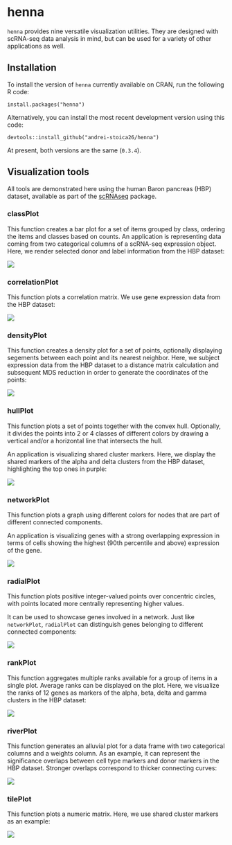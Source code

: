 # henna
`henna` provides nine versatile visualization utilities. They are designed with 
scRNA-seq data analysis in mind, but can be used for a variety of other 
applications as well.

## Installation

To install the version of `henna` currently available on CRAN, run the 
following R code:

```
install.packages("henna")
```

Alternatively, you can install the most recent development version 
using this code:

```
devtools::install_github("andrei-stoica26/henna")
```

At present, both versions are the same (`0.3.4`). 

## Visualization tools

All tools are demonstrated here using the human Baron pancreas (HBP) dataset,
available as part of the [scRNAseq](https://bioconductor.org/packages/release/data/experiment/html/scRNAseq.html)
package.

### classPlot

This function creates a bar plot for a set of items grouped by class, ordering
the items and classes based on counts. An application is representing data 
coming from two categorical columns of a scRNA-seq expression object. Here, we
render selected donor and label information from the HBP dataset:

![](man/figures/class_plot.png)

### correlationPlot

This function plots a correlation matrix. We use gene expression data
from the HBP dataset:

![](man/figures/correlation_plot.png)

### densityPlot

This function creates a density plot for a set of points, optionally displaying
segements between each point and its nearest neighbor. Here, we subject 
expression data from the HBP dataset to a distance matrix calculation and
subsequent MDS reduction in order to generate the coordinates of the points:

![](man/figures/density_plot.png)

### hullPlot

This function plots a set of points together with the convex hull. Optionally,
it divides the points into 2 or 4 classes of different colors by drawing a 
vertical and/or a horizontal line that intersects the hull.

An application is visualizing shared cluster markers. Here, we display the
shared markers of the alpha and delta clusters from the HBP dataset, 
highlighting the top ones in purple:

![](man/figures/hull_plot.png)

### networkPlot

This function plots a graph using different colors for nodes that are part of 
different connected components.

An application is visualizing genes with a strong overlapping expression in 
terms of cells showing the highest (90th percentile and above) expression
of the gene.

![](man/figures/network_plot.png)

### radialPlot

This function plots positive integer-valued points over concentric circles, 
with points located more centrally representing higher values. 

It can be used to showcase genes involved in a network. Just like 
`networkPlot`, `radialPlot` can distinguish genes belonging to different
connected components:

![](man/figures/radial_plot.png)

### rankPlot
This function aggregates multiple ranks available for a group of items in a 
single plot. Average ranks can be displayed on the plot. Here, we visualize the
ranks of 12 genes as markers of the alpha, beta, delta and gamma clusters in 
the HBP dataset:

![](man/figures/rank_plot.png)

### riverPlot
This function generates an alluvial plot for a data frame with two categorical 
columns and a weights column. As an example, it can represent the significance
overlaps between cell type markers and donor markers in the HBP dataset. 
Stronger overlaps correspond to thicker connecting curves:

![](man/figures/river_plot.png)

### tilePlot

This function plots a numeric matrix. Here, we use shared cluster markers as
an example:

![](man/figures/tile_plot.png)
